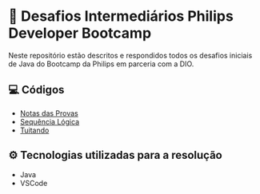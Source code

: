   # 📝 Desafios Intermediários Philips Developer Bootcamp
  Neste repositório estão descritos e respondidos todos os desafios iniciais de Java do Bootcamp da Philips em parceria com a DIO.
  
  ## 💻 Códigos
  - [Notas das Provas](https://github.com/felipeborges-pgr/desafios-intermediarios-java-philips-developer-bootcamp/blob/main/NotasProva.java) 
  - [Sequência Lógica](https://github.com/felipeborges-pgr/desafios-intermediarios-java-philips-developer-bootcamp/blob/main/SequenciaLogica.java)
  - [Tuitando](https://github.com/felipeborges-pgr/desafios-intermediarios-java-philips-developer-bootcamp/blob/main/Tuitando.java)
  
  ## ⚙️ Tecnologias utilizadas para a resolução
  - Java
  - VSCode

